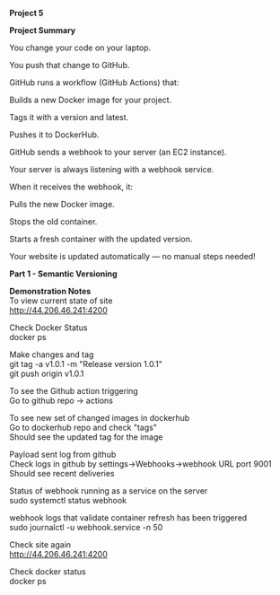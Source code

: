 **Project 5**  

**Project Summary**  

You change your code on your laptop.  

You push that change to GitHub.  

GitHub runs a workflow (GitHub Actions) that:  

Builds a new Docker image for your project.  

Tags it with a version and latest.  

Pushes it to DockerHub.  

GitHub sends a webhook to your server (an EC2 instance).  

Your server is always listening with a webhook service.  

When it receives the webhook, it:  

Pulls the new Docker image.  

Stops the old container.  

Starts a fresh container with the updated version.  

Your website is updated automatically — no manual steps needed!  

**Part 1 - Semantic Versioning**  

**Demonstration Notes**  
To view current state of site  
http://44.206.46.241:4200  

Check Docker Status  
docker ps  

Make changes and tag  
git tag -a v1.0.1 -m "Release version 1.0.1"  
git push origin v1.0.1  

To see the Github action triggering  
Go to github repo -> actions  

To see new set of changed images in dockerhub  
Go to dockerhub repo and check "tags"  
Should see the updated tag for the image  

Payload sent log from github  
Check logs in github by settings->Webhooks->webhook URL port 9001  
Should see recent deliveries  

Status of webhook running as a service on the server  
sudo systemctl status webhook  

webhook logs that validate container refresh has been triggered  
sudo journalctl -u webhook.service -n 50  

Check site again  
http://44.206.46.241:4200  

Check docker status  
docker ps
